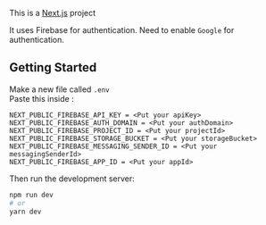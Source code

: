 This is a [Next.js](https://nextjs.org/) project

It uses Firebase for authentication. Need to enable `Google` for authentication.

## Getting Started

Make a new file called `.env`\
Paste this inside :

```.env
NEXT_PUBLIC_FIREBASE_API_KEY = <Put your apiKey>
NEXT_PUBLIC_FIREBASE_AUTH_DOMAIN = <Put your authDomain>
NEXT_PUBLIC_FIREBASE_PROJECT_ID = <Put your projectId>
NEXT_PUBLIC_FIREBASE_STORAGE_BUCKET = <Put your storageBucket>
NEXT_PUBLIC_FIREBASE_MESSAGING_SENDER_ID = <Put your messagingSenderId>
NEXT_PUBLIC_FIREBASE_APP_ID = <Put your appId>
```

Then run the development server:

```bash
npm run dev
# or
yarn dev
```
